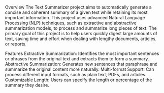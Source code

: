 Overview
The Text Summarizer project aims to automatically generate a concise and coherent summary of a given text while retaining its most important information. This project uses advanced Natural Language Processing (NLP) techniques, such as extractive and abstractive summarization models, to process and summarize long pieces of text. The primary goal of this project is to help users quickly digest large amounts of text, saving time and effort when dealing with lengthy documents, articles, or reports.

Features
Extractive Summarization: Identifies the most important sentences or phrases from the original text and extracts them to form a summary.
Abstractive Summarization: Generates new sentences that paraphrase and summarize the original content more naturally.
Multi-format Support: Can process different input formats, such as plain text, PDFs, and articles.
Customizable Length: Users can specify the length or percentage of the summary they desire.
